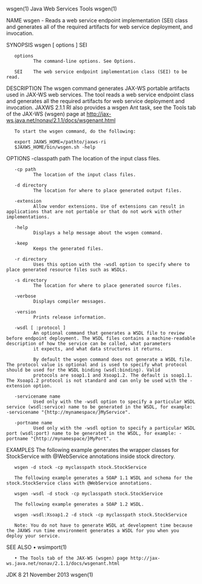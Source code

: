 wsgen(1)                                                                                   Java Web Services Tools                                                                                   wsgen(1)

NAME
       wsgen - Reads a web service endpoint implementation (SEI) class and generates all of the required artifacts for web service deployment, and invocation.

SYNOPSIS
       wsgen [ options ] SEI

       options
              The command-line options. See Options.

       SEI    The web service endpoint implementation class (SEI) to be read.

DESCRIPTION
       The wsgen command generates JAX-WS portable artifacts used in JAX-WS web services. The tool reads a web service endpoint class and generates all the required artifacts for web service deployment and
       invocation. JAXWS 2.1.1 RI also provides a wsgen Ant task, see the Tools tab of the JAX-WS (wsgen) page at http://jax-ws.java.net/nonav/2.1.1/docs/wsgenant.html

       To start the wsgen command, do the following:

       export JAXWS_HOME=/pathto/jaxws-ri
       $JAXWS_HOME/bin/wsgen.sh -help

OPTIONS
       -classpath path
              The location of the input class files.

       -cp path
              The location of the input class files.

       -d directory
              The location for where to place generated output files.

       -extension
              Allow vendor extensions. Use of extensions can result in applications that are not portable or that do not work with other implementations.

       -help
              Displays a help message about the wsgen command.

       -keep
              Keeps the generated files.

       -r directory
              Uses this option with the -wsdl option to specify where to place generated resource files such as WSDLs.

       -s directory
              The location for where to place generated source files.

       -verbose
              Displays compiler messages.

       -version
              Prints release information.

       -wsdl [ :protocol ]
              An optional command that generates a WSDL file to review before endpoint deployment. The WSDL files contains a machine-readable description of how the service can be called, what parameters
              it expects, and what data structures it returns.

              By default the wsgen command does not generate a WSDL file. The protocol value is optional and is used to specify what protocol should be used for the WSDL binding (wsdl:binding). Valid
              protocols are soap1.1 and Xsoap1.2. The default is soap1.1. The Xsoap1.2 protocol is not standard and can only be used with the -extension option.

       -servicename name
              Used only with the -wsdl option to specify a particular WSDL service (wsdl:service) name to be generated in the WSDL, for example: -servicename "{http://mynamespace/}MyService".

       -portname name
              Used only with the -wsdl option to specify a particular WSDL port (wsdl:port) name to be generated in the WSDL, for example: -portname "{http://mynamespace/}MyPort".

EXAMPLES
       The following example generates the wrapper classes for StockService with @WebService annotations inside stock directory.

       wsgen -d stock -cp myclasspath stock.StockService

       The following example generates a SOAP 1.1 WSDL and schema for the stock.StockService class with @WebService annotations.

       wsgen -wsdl -d stock -cp myclasspath stock.StockService

       The following example generates a SOAP 1.2 WSDL.

       wsgen -wsdl:Xsoap1.2 -d stock -cp myclasspath stock.StockService

       Note: You do not have to generate WSDL at development time because the JAXWS run time environment generates a WSDL for you when you deploy your service.

SEE ALSO
       • wsimport(1)

       • The Tools tab of the JAX-WS (wsgen) page http://jax-ws.java.net/nonav/2.1.1/docs/wsgenant.html

JDK 8                                                                                          21 November 2013                                                                                      wsgen(1)
